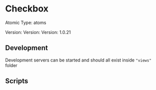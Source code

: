 # Checkbox

Atomic Type: atoms

Version: Version: Version: 1.0.21








## Development

Development servers can be started and should all exist inside `"views"` folder

## Scripts
